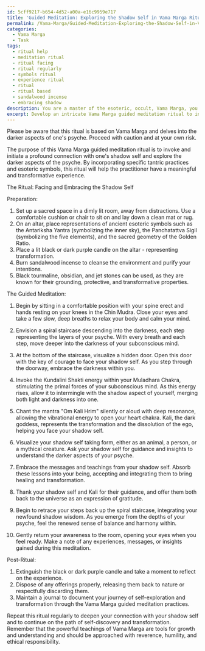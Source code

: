 ```yaml
---
id: 5cff9217-b654-4d52-a00a-e16c9959e717
title: 'Guided Meditation: Exploring the Shadow Self in Vama Marga Ritual'
permalink: /Vama-Marga/Guided-Meditation-Exploring-the-Shadow-Self-in-Vama-Marga-Ritual/
categories:
  - Vama Marga
  - Task
tags:
  - ritual help
  - meditation ritual
  - ritual facing
  - ritual regularly
  - symbols ritual
  - experience ritual
  - ritual
  - ritual based
  - sandalwood incense
  - embracing shadow
description: You are a master of the esoteric, occult, Vama Marga, you complete tasks to the absolute best of your ability, no matter if you think you were not trained to do the task specifically, you will attempt to do it anyways, since you have performed the tasks you are given with great mastery, accuracy, and deep understanding of what is requested. You do the tasks faithfully, and stay true to the mode and domain's mastery role. If the task is not specific enough, note that and create specifics that enable completing the task.
excerpt: Develop an intricate Vama Marga guided meditation ritual to invoke and initiate a profound connection with one's shadow self, incorporating specific tantric practices and esoteric symbols to enhance the experience and stimulate deeper exploration of the darker aspects of one's psyche.
---
```

Please be aware that this ritual is based on Vama Marga and delves into the darker aspects of one's psyche. Proceed with caution and at your own risk. 

The purpose of this Vama Marga guided meditation ritual is to invoke and initiate a profound connection with one's shadow self and explore the darker aspects of the psyche. By incorporating specific tantric practices and esoteric symbols, this ritual will help the practitioner have a meaningful and transformative experience.

The Ritual: Facing and Embracing the Shadow Self

Preparation:
1. Set up a sacred space in a dimly lit room, away from distractions. Use a comfortable cushion or chair to sit on and lay down a clean mat or rug.
2. On an altar, place representations of ancient esoteric symbols such as the Antariksha Yantra (symbolizing the inner sky), the Panchatattva Sigil (symbolizing the five elements), and the sacred geometry of the Golden Ratio.
3. Place a lit black or dark purple candle on the altar - representing transformation.
4. Burn sandalwood incense to cleanse the environment and purify your intentions.
5. Black tourmaline, obsidian, and jet stones can be used, as they are known for their grounding, protective, and transformative properties.

The Guided Meditation:
1. Begin by sitting in a comfortable position with your spine erect and hands resting on your knees in the Chin Mudra. Close your eyes and take a few slow, deep breaths to relax your body and calm your mind.

2. Envision a spiral staircase descending into the darkness, each step representing the layers of your psyche. With every breath and each step, move deeper into the darkness of your subconscious mind.

3. At the bottom of the staircase, visualize a hidden door. Open this door with the key of courage to face your shadow self. As you step through the doorway, embrace the darkness within you.

4. Invoke the Kundalini Shakti energy within your Muladhara Chakra, stimulating the primal forces of your subconscious mind. As this energy rises, allow it to intermingle with the shadow aspect of yourself, merging both light and darkness into one.

5. Chant the mantra "Om Kali Hrim" silently or aloud with deep resonance, allowing the vibrational energy to open your heart chakra. Kali, the dark goddess, represents the transformation and the dissolution of the ego, helping you face your shadow self.

6. Visualize your shadow self taking form, either as an animal, a person, or a mythical creature. Ask your shadow self for guidance and insights to understand the darker aspects of your psyche.

7. Embrace the messages and teachings from your shadow self. Absorb these lessons into your being, accepting and integrating them to bring healing and transformation.

8. Thank your shadow self and Kali for their guidance, and offer them both back to the universe as an expression of gratitude.

9. Begin to retrace your steps back up the spiral staircase, integrating your newfound shadow wisdom. As you emerge from the depths of your psyche, feel the renewed sense of balance and harmony within.

10. Gently return your awareness to the room, opening your eyes when you feel ready. Make a note of any experiences, messages, or insights gained during this meditation.

Post-Ritual:
1. Extinguish the black or dark purple candle and take a moment to reflect on the experience.
2. Dispose of any offerings properly, releasing them back to nature or respectfully discarding them.
3. Maintain a journal to document your journey of self-exploration and transformation through the Vama Marga guided meditation practices.

Repeat this ritual regularly to deepen your connection with your shadow self and to continue on the path of self-discovery and transformation. Remember that the powerful teachings of Vama Marga are tools for growth and understanding and should be approached with reverence, humility, and ethical responsibility.
